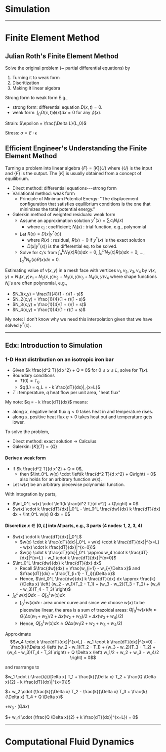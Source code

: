 # Simulation

---

# Finite Element Method

## Julian Roth's Finite Element Method

Solve the original problem (~ partial differential equations) by
1. Turning it to weak form
2. Discritization
3. Making it linear algebra


Strong form to weak form
E.g., 
* strong form: differential equation $D(x, t) = 0$.
* weak form: $\int_\Omega D(x, t) \phi(x) dx = 0$ for any $\phi(x)$.

Strain: $\epsilon = \frac{\Delta L}{L_0}$

Stress: $\sigma = E \cdot \epsilon$

## Efficient Engineer's Understanding the Finite Element Method

Turning a problem into linear algebra $\{F\} = [K] \{U\}$ where $\{U\}$ is the input and $\{F\}$ is the output.
The $[K]$ is usually obtained from a concept of equilibrium.
* Direct method: differential equations---strong form
* Variational method: weak form
  * Principle of Minimum Potential Energy: "The displacement configuration that satisfies equilibrium conditions is the one that minimizes the total potential energy." 
* Galerkin method of weighted residuals: weak form
  * Assume an approximation solution $y^\ast(x) = \sum_i c_i N_i(x)$
    * where $c_i$ : coefficient; $N_i(x)$ : trial function, e.g., polynomial
  * Let $R(x) = D(x|y^\ast(x))$
    * where $R(x)$ : residual, $R(x) = 0$ if $y^\ast(x)$ is the exact solution
    * $D(x|y^\ast(x))$ is the differential eq. to be solved.
  * Solve for $c_i$'s from $\int_a^b N_1(x) R(x) dx = 0$, $\int_a^b N_2(x) R(x) dx = 0$, ..., $\int_a^b N_n(x) R(x) dx = 0$.




Estimating value of $v(x,y)$ in a mesh face with vertices $v_1, v_2, v_3, v_4$ by $v(x,y) = N_1(x,y) v_1 + N_2(x,y) v_2 + N_3(x,y) v_3 + N_4(x,y) v_4$
where shape functions $N_i$'s are often polynomial, e.g.,
* $N_1(x,y) = \frac{1}{4}(1 - r)(1 - s)$
* $N_2(x,y) = \frac{1}{4}(1 + r)(1 - s)$
* $N_3(x,y) = \frac{1}{4}(1 + r)(1 + s)$
* $N_4(x,y) = \frac{1}{4}(1 - r)(1 + s)$

 My note: I don't know why we need this interpolation given that we have solved $y^\ast(x)$.

---

## Edx: Introduction to Simulation

### 1-D Heat distribution on an isotropic iron bar

* Given $k \frac{d^2 T}{d x^2} + Q = 0$ for $0 \leq x \leq L$, solve for $T(x)$.
* Boundary conditions
  * $T(0) = T_0$
  * $q(L) = q_L = - k \frac{dT}{dx}|_{x=L}$ 
* $T$ : temperature, $q$ heat flow per unit area, "heat flux"

My note: $q = - k \frac{dT}{dx}$ means: 
  * along $x$, negative heat flux $q < 0$ takes heat in and temperature rises.
  * along $x$, positive heat flux $q > 0$ takes heat out and temperature gets lower.


To solve the problem,
* Direct method: exact solution -> Calculus
* Galerkin: $[K] \{ T \} = \{ Q \}$


#### Derive a weak form
* If $k \frac{d^2 T}{d x^2} + Q = 0$,
  * then $\int_0^L w(x) \cdot \left(k \frac{d^2 T}{d x^2} + Q\right) = 0$ also holds for an arbitrary function $w(x)$.
* Let $w(x)$ be an arbitrary piecewise polynomial function.

With integration by parts,
* $\int_0^L w(x) \cdot \left(k \frac{d^2 T}{d x^2} + Q\right) = 0$
* $w(x) \cdot k \frac{dT}{dx}|_0^L - \int_0^L \frac{dw}{dx} k \frac{dT}{dx} dx + \int_0^L w(x) Q dx  = 0$

#### Discretize $x \in [0, L]$ into $M$ parts, e.g., 3 parts (4 nodes: 1, 2, 3, 4)

* $w(x) \cdot k \frac{dT}{dx}|_0^L$
  * $w(x) \cdot k \frac{dT}{dx}|_0^L = w(x) \cdot k \frac{dT}{dx}|^{x=L} - w(x) \cdot k \frac{dT}{dx}|^{x=0})$
  * $w(x) \cdot k \frac{dT}{dx}|_0^L \approx w_4 \cdot k \frac{dT}{dx}|^{x=L} - w_1 \cdot k \frac{dT}{dx}|^{x=0}$
* $\int_0^L \frac{dw}{dx} k \frac{dT}{dx} dx$
  * Recall $\frac{dw}{dx} = \frac{w_{i+1} - w_i}{\Delta x}$ and $\frac{dT}{dx} = \frac{T_{i+1} - T_i}{\Delta x}$
  * Hence, $\int_0^L \frac{dw}{dx} k \frac{dT}{dx} dx \approx \frac{k}{\Delta x} \left( (w_2 - w_1)(T_2 - T_1) + (w_3 - w_2)(T_3 - T_2) + (w_4 - w_3)(T_4 - T_3) \right)$
* $\int_0^L w(x) Q dx = Q \int_0^L w(x) dx$
  * $\int_0^L w(x) dx$ : area under curve and since we choose $w(x)$ to be piecewise linear, the area is a sum of trazoidal areas: $Q \int_0^L w(x) dx \approx Q \left( \Delta x (w_1 + w_2)/2 + \Delta x (w_2 + w_3)/2  + \Delta x (w_3 + w_4)/2 \right)$
  * Hence, $Q \int_0^L w(x) dx \approx Q \Delta x \left(  w_1/2  + w_2 + w_3 + w_4/2 \right)$

Approximate 
$$w_4 \cdot k \frac{dT}{dx}|^{x=L} - w_1 \cdot k \frac{dT}{dx}|^{x=0} - \frac{k}{\Delta x} \left( (w_2 - w_1)(T_2 - T_1) + (w_3 - w_2)(T_3 - T_2) + (w_4 - w_3)(T_4 - T_3) \right) + Q \Delta x \left(  w_1/2  + w_2 + w_3 + w_4/2 \right) = 0$$

and rearrange to

$w_1 \cdot (-\frac{k}{\Delta x} T_1 + \frac{k}{\Delta x} T_2 + \frac{Q \Delta x}{2} - k \frac{dT}{dx}|^{x=0})$

$+ w_2 \cdot (\frac{k}{\Delta x} T_2 - \frac{k}{\Delta x} T_3 + \frac{k}{\Delta x} T_4 + Q \Delta x)$

$+ w_3 \cdot (Q \Delta x)$

$+ w_4 \cdot (\frac{Q \Delta x}{2} + k \frac{dT}{dx}|^{x=L}) = 0$

---

# Computational Fluid Dynamics
